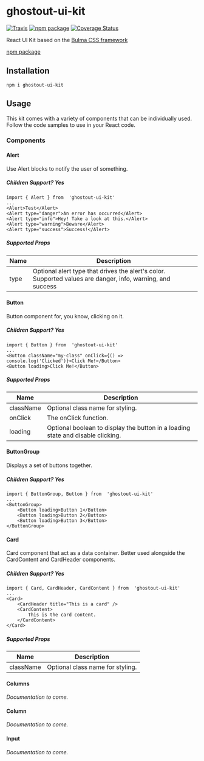 
# ghostout-ui-kit

[![Travis][build-badge]][build]
[![npm package][npm-badge]][npm]
[![Coverage Status](https://coveralls.io/repos/github/cesarParra/ghostout-ui-kit/badge.svg?branch=master)](https://coveralls.io/github/cesarParra/ghostout-ui-kit?branch=master)

[build-badge]: https://travis-ci.org/cesarParra/ghostout-ui-kit.svg?branch=master
[build]: https://travis-ci.org/cesarParra/ghostout-ui-kit

[npm-badge]: https://badge.fury.io/js/ghostout-ui-kit.svg
[npm]: https://www.npmjs.org/package/ghostout-ui-kit

React UI Kit based on the [Bulma CSS framework](https://bulma.io/)

[npm package](https://www.npmjs.com/package/ghostout-ui-kit)

## Installation

    npm i ghostout-ui-kit

## Usage
This kit comes with a variety of components that can be individually used. Follow the code samples to use in your React code.

### Components
#### Alert
Use Alert blocks to notify the user of something.
##### Children Support? Yes

    import { Alert } from  'ghostout-ui-kit'
    ...
    <Alert>Test</Alert>
    <Alert type="danger">An error has occurred</Alert>
    <Alert type="info">Hey! Take a look at this.</Alert>
    <Alert type="warning">Beware</Alert>
    <Alert type="success">Success!</Alert>
  
  ##### Supported Props
  
|Name|Description  |
|--|--|
|type  |Optional alert type that drives the alert's color. Supported values are danger, info, warning, and success  |

#### Button
Button component for, you know, clicking on it.
##### Children Support? Yes
    import { Button } from  'ghostout-ui-kit'
    ...
    <Button className="my-class" onClick={() => console.log('Clicked')}>Click Me!</Button>
    <Button loading>Click Me!</Button>

  ##### Supported Props
  
|Name|Description  |
|--|--|
|className|Optional class name for styling.  |
|onClick|The onClick function.  |
|loading|Optional boolean to display the button in a loading state and disable clicking.  |

#### ButtonGroup
Displays a set of buttons together.

##### Children Support? Yes

    import { ButtonGroup, Button } from  'ghostout-ui-kit'
    ...
    <ButtonGroup>
	    <Button loading>Button 1</Button>
	    <Button loading>Button 2</Button>
	    <Button loading>Button 3</Button>
    </ButtonGroup>

#### Card
Card component that act as a data container. Better used alongside the CardContent and CardHeader components.

##### Children Support? Yes

    import { Card, CardHeader, CardContent } from  'ghostout-ui-kit'
    ...
    <Card>
	    <CardHeader title="This is a card" />
	    <CardContent>
		    This is the card content.
	    </CardContent>
    </Card>
    
  ##### Supported Props
  
|Name|Description  |
|--|--|
|className|Optional class name for styling.  |

#### Columns
*Documentation to come.*
#### Column
*Documentation to come.*
#### Input
*Documentation to come.*